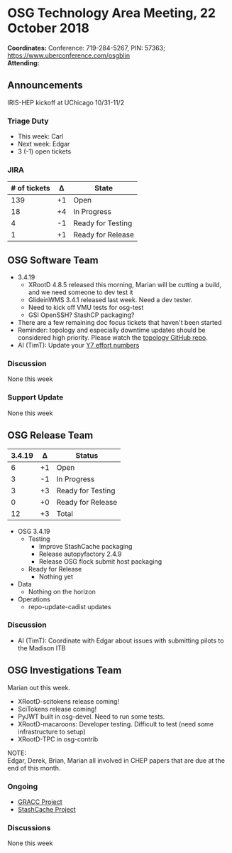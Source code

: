 # OSG Technology Area Meeting, 22 October 2018

**Coordinates:** Conference: 719-284-5267, PIN: 57363; <https://www.uberconference.com/osgblin>  
**Attending:**   


## Announcements

IRIS-HEP kickoff at UChicago 10/31-11/2

### Triage Duty

-   This week: Carl
-   Next week: Edgar
-   3 (-1) open tickets


### JIRA

| # of tickets | &Delta; | State             |
|------------ |------- |----------------- |
| 139          | +1      | Open              |
| 18           | +4      | In Progress       |
| 4            | -1      | Ready for Testing |
| 1            | +1      | Ready for Release |


## OSG Software Team

-   3.4.19  
    -   XRootD 4.8.5 released this morning, Marian will be cutting a build, and we need someone to dev test it
    -   GlideinWMS 3.4.1 released last week. Need a dev tester.
    -   Need to kick off VMU tests for osg-test
    -   GSI OpenSSH? StashCP packaging?
-   There are a few remaining doc focus tickets that haven't been started
-   Reminder: topology and especially downtime updates should be considered high priority. Please watch the [topology GitHub repo](https://github.com/opensciencegrid/topology).
-   AI (TimT): Update your [Y7 effort numbers](https://docs.google.com/spreadsheets/d/1Rm7Mw6dQqxtQF_xsfj8N4ySYGoBGjEE6TuIZFWOp-5k/edit?usp=sharing)


### Discussion

None this week  


### Support Update

None this week  


## OSG Release Team

| 3.4.19 | &Delta; | Status            |
|------ |------- |----------------- |
| 6      | +1      | Open              |
| 3      | -1      | In Progress       |
| 3      | +3      | Ready for Testing |
| 0      | +0      | Ready for Release |
| 12     | +3      | Total             |

-   OSG 3.4.19  
    -   Testing  
        -   Improve StashCache packaging
        -   Release autopyfactory 2.4.9
        -   Release OSG flock submit host packaging
    -   Ready for Release  
        -   Nothing yet
-   Data  
    -   Nothing on the horizon
-   Operations  
    -   repo-update-cadist updates


### Discussion

-   AI (TimT): Coordinate with Edgar about issues with submitting pilots to the Madison ITB


## OSG Investigations Team

Marian out this week.  

-   XRootD-scitokens release coming!
-   SciTokens release coming!
-   PyJWT built in osg-devel.  Need to run some tests.
-   XRootD-macaroons: Developer testing.  Difficult to test (need some infrastructure to setup)
-   XRootD-TPC in osg-contrib

NOTE:  
Edgar, Derek, Brian, Marian all involved in CHEP papers that are due at the end of this month.  


### Ongoing

-   [GRACC Project](https://opensciencegrid.atlassian.net/projects/GRACC)
-   [StashCache Project](http://opensciencegrid.org/docs/data/stashcache/overview/)


### Discussions

None this week
